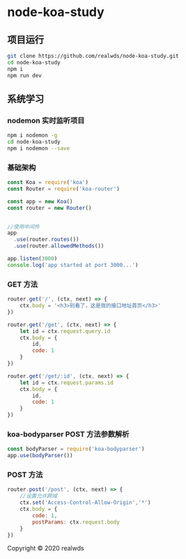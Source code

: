 # node-koa-study

## 项目运行

```bash
git clone https://github.com/realwds/node-koa-study.git
cd node-koa-study
npm i
npm run dev
```

## 系统学习

### nodemon 实时监听项目

```bash
npm i nodemon -g
cd node-koa-study
npm i nodemon --save
```

### 基础架构

```js
const Koa = require('koa')
const Router = require('koa-router')

const app = new Koa()
const router = new Router()


//使用中间件
app
  .use(router.routes())
  .use(router.allowedMethods())

app.listen(3000)
console.log('app started at port 3000...')
```


### GET 方法

```js
router.get('/', (ctx, next) => {
	ctx.body = '<h3>别看了，这是我的接口地址首页</h3>'
})

router.get('/get', (ctx, next) => {
	let id = ctx.request.query.id
	ctx.body = {
		id,
		code: 1
	}
})

router.get('/get/:id', (ctx, next) => {
	let id = ctx.request.params.id
	ctx.body = {
		id,
		code: 1
	}
})
```

### koa-bodyparser POST 方法参数解析

```js
const bodyParser = require('koa-bodyparser')
app.use(bodyParser())
```

### POST 方法

```js
router.post('/post', (ctx, next) => {
	//设置允许跨域
	ctx.set('Access-Control-Allow-Origin','*')
	ctx.body = {
		code: 1,
		postParams: ctx.request.body
	}
})
```

Copyright © 2020 realwds
